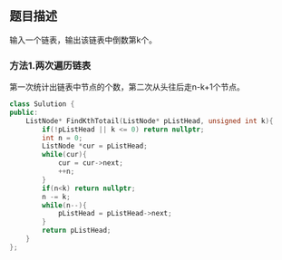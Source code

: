 
## 题目描述
输入一个链表，输出该链表中倒数第k个。

### 方法1.两次遍历链表
第一次统计出链表中节点的个数，第二次从头往后走n-k+1个节点。

```c++
class Sulution {
public:
    ListNode* FindKthTotail(ListNode* pListHead, unsigned int k){
        if(!pListHead || k <= 0) return nullptr;
        int n = 0;
        ListNode *cur = pListHead;
        while(cur){
            cur = cur->next;
            ++n;
        }
        if(n<k) return nullptr;
        n -= k;
        while(n--){
            pListHead = pListHead->next;
        }
        return pListHead;
    }
};
```
